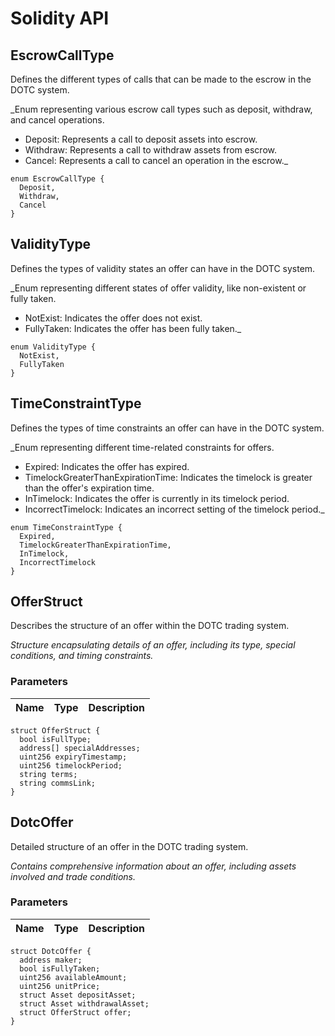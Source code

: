 # Solidity API

## EscrowCallType

Defines the different types of calls that can be made to the escrow in the DOTC system.

_Enum representing various escrow call types such as deposit, withdraw, and cancel operations.
- Deposit: Represents a call to deposit assets into escrow.
- Withdraw: Represents a call to withdraw assets from escrow.
- Cancel: Represents a call to cancel an operation in the escrow._

```solidity
enum EscrowCallType {
  Deposit,
  Withdraw,
  Cancel
}
```

## ValidityType

Defines the types of validity states an offer can have in the DOTC system.

_Enum representing different states of offer validity, like non-existent or fully taken.
- NotExist: Indicates the offer does not exist.
- FullyTaken: Indicates the offer has been fully taken._

```solidity
enum ValidityType {
  NotExist,
  FullyTaken
}
```

## TimeConstraintType

Defines the types of time constraints an offer can have in the DOTC system.

_Enum representing different time-related constraints for offers.
- Expired: Indicates the offer has expired.
- TimelockGreaterThanExpirationTime: Indicates the timelock is greater than the offer's expiration time.
- InTimelock: Indicates the offer is currently in its timelock period.
- IncorrectTimelock: Indicates an incorrect setting of the timelock period._

```solidity
enum TimeConstraintType {
  Expired,
  TimelockGreaterThanExpirationTime,
  InTimelock,
  IncorrectTimelock
}
```

## OfferStruct

Describes the structure of an offer within the DOTC trading system.

_Structure encapsulating details of an offer, including its type, special conditions, and timing constraints._

### Parameters

| Name | Type | Description |
| ---- | ---- | ----------- |

```solidity
struct OfferStruct {
  bool isFullType;
  address[] specialAddresses;
  uint256 expiryTimestamp;
  uint256 timelockPeriod;
  string terms;
  string commsLink;
}
```

## DotcOffer

Detailed structure of an offer in the DOTC trading system.

_Contains comprehensive information about an offer, including assets involved and trade conditions._

### Parameters

| Name | Type | Description |
| ---- | ---- | ----------- |

```solidity
struct DotcOffer {
  address maker;
  bool isFullyTaken;
  uint256 availableAmount;
  uint256 unitPrice;
  struct Asset depositAsset;
  struct Asset withdrawalAsset;
  struct OfferStruct offer;
}
```


